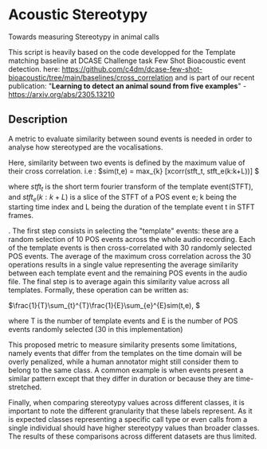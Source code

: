 # Acoustic Stereotypy
Towards measuring Stereotypy in animal calls

This script is heavily based on the code developped for the Template matching baseline at DCASE Challenge task Few Shot Bioacoustic event detection. here:  https://github.com/c4dm/dcase-few-shot-bioacoustic/tree/main/baselines/cross_correlation and is part of our recent publication:  "**Learning to detect an animal sound from five examples**" - https://arxiv.org/abs/2305.13210

## Description

A metric to evaluate similarity between sound events is needed in order to analyse how stereotyped are the vocalisations.

Here, similarity between two events is defined by the maximum value of their cross correlation. i.e : 
$sim(t,e) = max_{k} [xcorr(stft_t, stft_e(k:k+L))] $


 where $stft_t$ is the short term fourier transform of the template event(STFT), and $stft_e(k:k+L)$ is a slice of the STFT of a POS event e; k being the starting time index and L being the duration of the template event t in STFT frames.

. 
The first step consists in selecting the "template" events:  these are a random selection of 10 POS events across the whole audio recording.
Each of the template events is then cross-correlated with 30 randomly selected POS events. The average of the maximum cross correlation across the 30 operations results in a single value representing the average similarity between each template event and the remaining POS events in the audio file.
The final step is to average again this similarity value across all templates. Formally, these operation can be written as: 

$\frac{1}{T}\sum_{t}^{T}\frac{1}{E}\sum_{e}^{E}sim(t,e), $

 where T is the number of template events and E is the number of POS events randomly selected (30 in this implementation)

This proposed metric to measure similarity presents some limitations, namely events that differ from the templates on the time domain will be overly penalized, while a human annotator might still consider them to belong to the same class. A common example is when events present a similar pattern except that they differ in duration or because they are time-stretched.

Finally, when comparing stereotypy values across different classes, it is important to note the different granularity that these labels represent. As it is expected classes representing a specific call type or even calls from a single individual should have higher stereotypy values than broader classes. The results of these comparisons across different datasets are thus limited.

